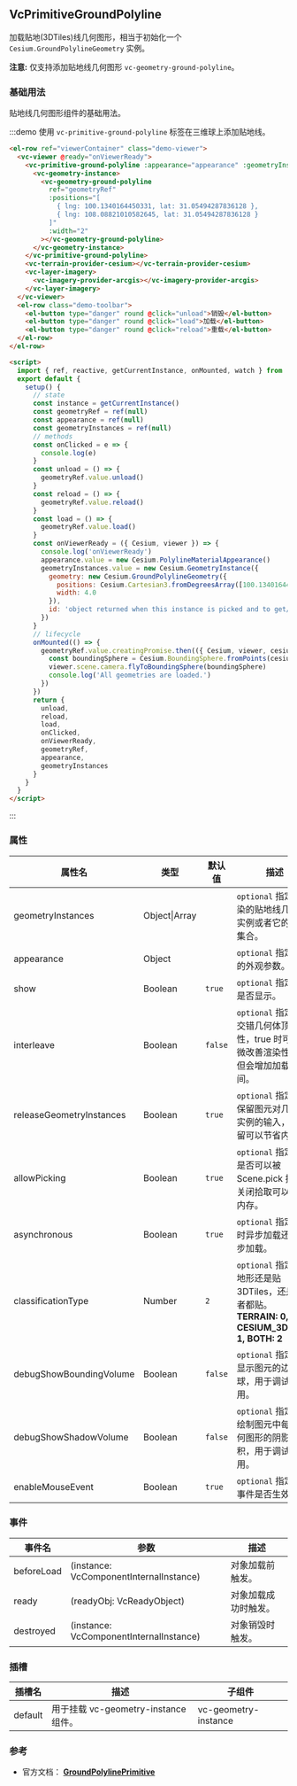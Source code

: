 ## VcPrimitiveGroundPolyline

加载贴地(3DTiles)线几何图形，相当于初始化一个 `Cesium.GroundPolylineGeometry` 实例。

**注意:** 仅支持添加贴地线几何图形 `vc-geometry-ground-polyline`。

### 基础用法

贴地线几何图形组件的基础用法。

:::demo 使用 `vc-primitive-ground-polyline` 标签在三维球上添加贴地线。

```html
<el-row ref="viewerContainer" class="demo-viewer">
  <vc-viewer @ready="onViewerReady">
    <vc-primitive-ground-polyline :appearance="appearance" :geometryInstances="geometryInstances" @click="onClicked">
      <vc-geometry-instance>
        <vc-geometry-ground-polyline
          ref="geometryRef"
          :positions="[
            { lng: 100.1340164450331, lat: 31.05494287836128 },
            { lng: 108.08821010582645, lat: 31.05494287836128 }
          ]"
          :width="2"
        ></vc-geometry-ground-polyline>
      </vc-geometry-instance>
    </vc-primitive-ground-polyline>
    <vc-terrain-provider-cesium></vc-terrain-provider-cesium>
    <vc-layer-imagery>
      <vc-imagery-provider-arcgis></vc-imagery-provider-arcgis>
    </vc-layer-imagery>
  </vc-viewer>
  <el-row class="demo-toolbar">
    <el-button type="danger" round @click="unload">销毁</el-button>
    <el-button type="danger" round @click="load">加载</el-button>
    <el-button type="danger" round @click="reload">重载</el-button>
  </el-row>
</el-row>

<script>
  import { ref, reactive, getCurrentInstance, onMounted, watch } from 'vue'
  export default {
    setup() {
      // state
      const instance = getCurrentInstance()
      const geometryRef = ref(null)
      const appearance = ref(null)
      const geometryInstances = ref(null)
      // methods
      const onClicked = e => {
        console.log(e)
      }
      const unload = () => {
        geometryRef.value.unload()
      }
      const reload = () => {
        geometryRef.value.reload()
      }
      const load = () => {
        geometryRef.value.load()
      }
      const onViewerReady = ({ Cesium, viewer }) => {
        console.log('onViewerReady')
        appearance.value = new Cesium.PolylineMaterialAppearance()
        geometryInstances.value = new Cesium.GeometryInstance({
          geometry: new Cesium.GroundPolylineGeometry({
            positions: Cesium.Cartesian3.fromDegreesArray([100.1340164450331, 32.05494287836128, 108.08821010582645, 32.097804071380715]),
            width: 4.0
          }),
          id: 'object returned when this instance is picked and to get/set per-instance attributes'
        })
      }
      // lifecycle
      onMounted(() => {
        geometryRef.value.creatingPromise.then(({ Cesium, viewer, cesiumObject }) => {
          const boundingSphere = Cesium.BoundingSphere.fromPoints(cesiumObject._positions)
          viewer.scene.camera.flyToBoundingSphere(boundingSphere)
          console.log('All geometries are loaded.')
        })
      })
      return {
        unload,
        reload,
        load,
        onClicked,
        onViewerReady,
        geometryRef,
        appearance,
        geometryInstances
      }
    }
  }
</script>
```

:::

### 属性

<!-- prettier-ignore -->
| 属性名 | 类型 | 默认值 | 描述 |可选值|
| ------ | ---- | ------ | ---- |---|
| geometryInstances | Object\|Array | | `optional` 指定要渲染的贴地线几何体实例或者它的实例集合。 |
| appearance | Object | | `optional` 指定图元的外观参数。 |
| show | Boolean | `true` | `optional` 指定图元是否显示。 |
| interleave | Boolean | `false` | `optional` 指定是否交错几何体顶点属性，true 时可以稍微改善渲染性能，但会增加加载时间。 |
| releaseGeometryInstances | Boolean | `true` | `optional` 指定是否保留图元对几何体实例的输入，不保留可以节省内存。 |
| allowPicking | Boolean | `true` | `optional` 指定图元是否可以被 Scene.pick 拾取，关闭拾取可以节省内存。 |
| asynchronous | Boolean | `true` | `optional` 指定图元时异步加载还是同步加载。 |
| classificationType | Number | `2` | `optional` 指定是贴地形还是贴 3DTiles，还是两者都贴。 **TERRAIN: 0, CESIUM_3D_TILE: 1, BOTH: 2** |0/1/2|
| debugShowBoundingVolume | Boolean | `false` | `optional` 指定是否显示图元的边界球，用于调试使用。 |
| debugShowShadowVolume | Boolean | `false` | `optional` 指定是否绘制图元中每个几何图形的阴影体积，用于调试使用。 |
| enableMouseEvent | Boolean | `true` | `optional` 指定鼠标事件是否生效。 |

### 事件

| 事件名     | 参数                                    | 描述                 |
| ---------- | --------------------------------------- | -------------------- |
| beforeLoad | (instance: VcComponentInternalInstance) | 对象加载前触发。     |
| ready      | (readyObj: VcReadyObject)               | 对象加载成功时触发。 |
| destroyed  | (instance: VcComponentInternalInstance) | 对象销毁时触发。     |

### 插槽

<!-- prettier-ignore -->
| 插槽名 | 描述 | 子组件 |
| ---- | ----------- | ------- |
| default | 用于挂载 vc-geometry-instance 组件。 | vc-geometry-instance |

### 参考

- 官方文档： **[GroundPolylinePrimitive](https://cesium.com/docs/cesiumjs-ref-doc/GroundPolylinePrimitive.html)**
